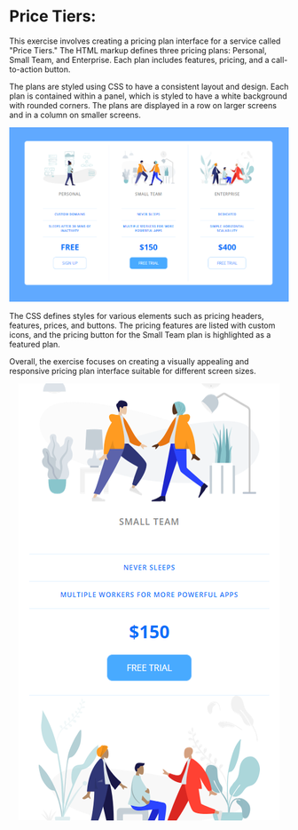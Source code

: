 # Price Tiers:

This exercise involves creating a pricing plan interface for a service called "Price Tiers." The HTML markup defines three pricing plans: Personal, Small Team, and Enterprise. Each plan includes features, pricing, and a call-to-action button.

The plans are styled using CSS to have a consistent layout and design. Each plan is contained within a panel, which is styled to have a white background with rounded corners. The plans are displayed in a row on larger screens and in a column on smaller screens.

<p align="center">
  <img src="Images/readme01.PNG" alt="price-tiers-image" />
</p>

The CSS defines styles for various elements such as pricing headers, features, prices, and buttons. The pricing features are listed with custom icons, and the pricing button for the Small Team plan is highlighted as a featured plan.

Overall, the exercise focuses on creating a visually appealing and responsive pricing plan interface suitable for different screen sizes.

<p align="center">
  <img src="Images/readme02.PNG" alt="price-tiers-image" />
</p>
